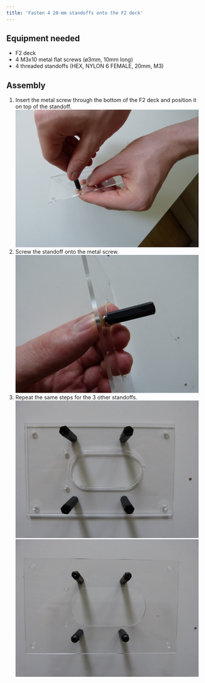```yaml
---
title: 'Fasten 4 20-mm standoffs onto the F2 deck'
---
```


## Equipment needed

* F2 deck
* 4 M3x10 metal flat screws \(ø3mm, 10mm long\)
* 4 threaded standoffs \(HEX, NYLON 6 FEMALE, 20mm, M3\)


## Assembly

1. Insert the metal screw through the bottom of the F2 deck and position it on top of the standoff.    
    ![](P1090044.jpg)  
2. Screw the standoff onto the metal screw.    
    ![](P1090042.jpg)  
3. Repeat the same steps for the 3 other standoffs.    
    ![](P1080940.JPG)
    ![](P1080941.JPG)




